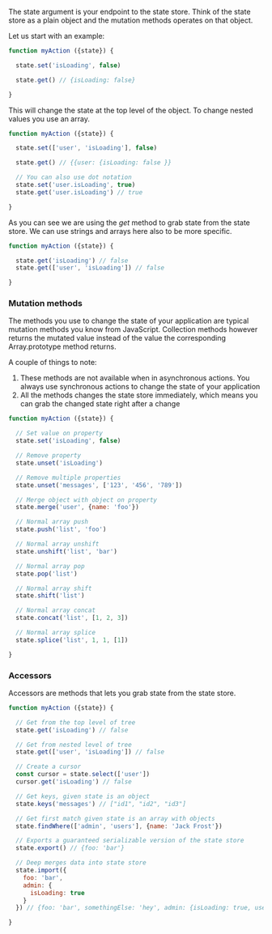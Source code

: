 The state argument is your endpoint to the state store. Think of the state store as a plain
object and the mutation methods operates on that object.

Let us start with an example:

```javascript
function myAction ({state}) {

  state.set('isLoading', false)

  state.get() // {isLoading: false}

}
```

This will change the state at the top level of the object. To change nested values you
use an array.

```javascript
function myAction ({state}) {

  state.set(['user', 'isLoading'], false)

  state.get() // {{user: {isLoading: false }}

  // You can also use dot notation
  state.set('user.isLoading', true)
  state.get('user.isLoading') // true

}
```

As you can see we are using the *get* method to grab state from the state store. We can use
strings and arrays here also to be more specific.

```javascript
function myAction ({state}) {

  state.get('isLoading') // false
  state.get(['user', 'isLoading']) // false

}
```

### Mutation methods
The methods you use to change the state of your application are typical mutation methods
you know from JavaScript. Collection methods however returns the mutated value instead of the value the corresponding Array.prototype method returns.

A couple of things to note:

1. These methods are not available when in asynchronous actions. You always use synchronous actions to change the state of your application
2. All the methods changes the state store immediately, which means you can grab the changed state right after a change 

```javascript
function myAction ({state}) {

  // Set value on property
  state.set('isLoading', false)

  // Remove property
  state.unset('isLoading')

  // Remove multiple properties
  state.unset('messages', ['123', '456', '789'])

  // Merge object with object on property
  state.merge('user', {name: 'foo'})

  // Normal array push
  state.push('list', 'foo')

  // Normal array unshift
  state.unshift('list', 'bar')

  // Normal array pop
  state.pop('list')

  // Normal array shift
  state.shift('list')

  // Normal array concat
  state.concat('list', [1, 2, 3])

  // Normal array splice
  state.splice('list', 1, 1, [1])

}
```

### Accessors
Accessors are methods that lets you grab state from the state store.

```javascript
function myAction ({state}) {

  // Get from the top level of tree
  state.get('isLoading') // false

  // Get from nested level of tree
  state.get(['user', 'isLoading']) // false

  // Create a cursor
  const cursor = state.select(['user'])
  cursor.get('isLoading') // false

  // Get keys, given state is an object
  state.keys('messages') // ["id1", "id2", "id3"]

  // Get first match given state is an array with objects
  state.findWhere(['admin', 'users'], {name: 'Jack Frost'})

  // Exports a guaranteed serializable version of the state store
  state.export() // {foo: 'bar'}

  // Deep merges data into state store
  state.import({
    foo: 'bar',
    admin: {
      isLoading: true
    }
  }) // {foo: 'bar', somethingElse: 'hey', admin: {isLoading: true, users: []}}

}
```
